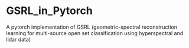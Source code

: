 # GSRL_in_Pytorch
A pytorch implementation of GSRL (geometric-spectral reconstruction learning for multi-source open set classification using hyperspectral and lidar data)
